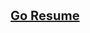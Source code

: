 <div style="text-decoration:none; font-weight: bold; color:#6e00ea; font-size:20px"><a href="./Resume">Go Resume</a></div>

